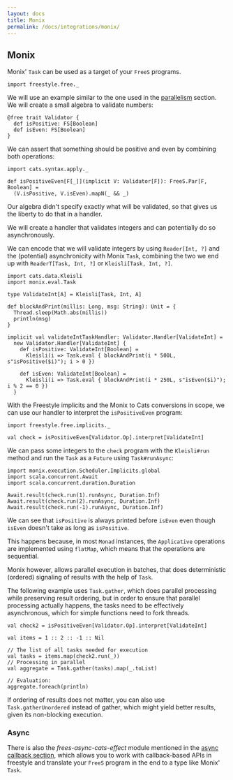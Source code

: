 ```yaml
---
layout: docs
title: Monix
permalink: /docs/integrations/monix/
---
```


## Monix

Monix' `Task` can be used as a target of your `FreeS` programs.

```tut:silent
import freestyle.free._
```

We will use an example similar to the one used in the [parallelism](/docs/core/parallelism/) section. We will create a small algebra to validate numbers:

```tut:book
@free trait Validator {
  def isPositive: FS[Boolean]
  def isEven: FS[Boolean]
}
```

We can assert that something should be positive and even by combining both operations:

```tut:book
import cats.syntax.apply._

def isPositiveEven[F[_]](implicit V: Validator[F]): FreeS.Par[F, Boolean] =
  (V.isPositive, V.isEven).mapN(_ && _)
```

Our algebra didn't specify exactly what will be validated, so that gives us the liberty to do that in a handler.

We will create a handler that validates integers and can potentially do so asynchronously.

We can encode that we will validate integers by using `Reader[Int, ?]` and the (potential) asynchronicity with Monix `Task`, combining the two we end up with `ReaderT[Task, Int, ?]` or `Kleisli[Task, Int, ?]`.

```tut:book
import cats.data.Kleisli
import monix.eval.Task

type ValidateInt[A] = Kleisli[Task, Int, A]

def blockAndPrint(millis: Long, msg: String): Unit = {
  Thread.sleep(Math.abs(millis))
  println(msg)
}

implicit val validateIntTaskHandler: Validator.Handler[ValidateInt] =
  new Validator.Handler[ValidateInt] {
    def isPositive: ValidateInt[Boolean] =
      Kleisli(i => Task.eval { blockAndPrint(i * 500L, s"isPositive($i)"); i > 0 })

    def isEven: ValidateInt[Boolean] =
      Kleisli(i => Task.eval { blockAndPrint(i * 250L, s"isEven($i)"); i % 2 == 0 })
  }
```

With the Freestyle implicits and the Monix to Cats conversions in scope, we can use our handler to interpret the `isPositiveEven` program:

```tut:book
import freestyle.free.implicits._

val check = isPositiveEven[Validator.Op].interpret[ValidateInt]
```

We can pass some integers to the `check` program with the `Kleisli#run` method and run the `Task` as a `Future` using `Task#runAsync`:

```tut:book
import monix.execution.Scheduler.Implicits.global
import scala.concurrent.Await
import scala.concurrent.duration.Duration

Await.result(check.run(1).runAsync, Duration.Inf)
Await.result(check.run(2).runAsync, Duration.Inf)
Await.result(check.run(-1).runAsync, Duration.Inf)
```

We can see that `isPositive` is always printed before `isEven` even though `isEven` doesn't take as long as `isPositive`.

This happens because, in most `Monad` instances, the `Applicative` operations are implemented using `flatMap`, which means that the operations are sequential.

Monix however, allows parallel execution in batches, that does deterministic (ordered) signaling of results with the help of `Task`.

The following example uses `Task.gather`, which does parallel processing while preserving result ordering, but in order to ensure that parallel processing actually happens, the tasks need to be effectively asynchronous, which for simple functions need to fork threads.

```tut:book
val check2 = isPositiveEven[Validator.Op].interpret[ValidateInt]

val items = 1 :: 2 :: -1 :: Nil

// The list of all tasks needed for execution
val tasks = items.map(check2.run(_))
// Processing in parallel
val aggregate = Task.gather(tasks).map(_.toList)

// Evaluation:
aggregate.foreach(println)
```              
If ordering of results does not matter, you can also use `Task.gatherUnordered` instead of gather, which might yield better results, given its non-blocking execution.

### Async

There is also the _frees-async-cats-effect_ module mentioned in the [async callback section](/docs/effects/async/), which allows you to work with callback-based APIs in freestyle and translate your `FreeS` program in the end to a type like Monix' `Task`.
